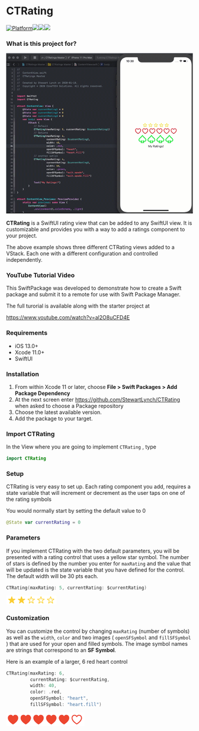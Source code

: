 # CTRating

[![Platform](http://img.shields.io/badge/platform-iOS-blue.svg?style=flat)](https://developer.apple.com/iphone/index.action)[![](http://img.shields.io/badge/language-Swift-brightgreen.svg?color=orange)](https://developer.apple.com/swift)![](https://img.shields.io/github/tag/stewartlynch/CTRating?style=flat)![](https://img.shields.io/github/last-commit/StewartLynch/CTRating)

### What is this project for?

![Demo](ReadMeImages/Demo.gif)

**CTRating** is a  SwiftUI rating view that can be added to any SwiftUI view.  It is customizable and provides you with a way to add a ratings component to your project.

The above example shows three different CTRating views added to a VStack.  Each one with a different configuration and controlled independently.

### YouTube Tutorial Video

This SwiftPackage was developed to demonstrate how to create a Swift package and submit it to a remote for use with Swift Package Manager.

The full turorial is available along with the starter project at

https://www.youtube.com/watch?v=al2O8uCFD4E

### Requirements

- iOS 13.0+
- Xcode 11.0+
- SwiftUI

### Installation

1. From within Xcode 11 or later, choose **File > Swift Packages > Add Package Dependency**
2. At the next screen enter https://github.com/StewartLynch/CTRating when asked to choose a Package repository
3. Choose the latest available version.
4. Add the package to your target.

### Import CTRating

In the View where you are going to implement `CTRating` , type

```swift
import CTRating
```

### Setup

CTRating is very easy to set up.  Each rating component you add, requires a state variable that will increment or decrement as the user taps on one of the rating symbols

You would normally start by setting the default value to 0

```swift
@State var currentRating = 0
```

### Parameters

If you implement CTRating with the two default parameters, you will be presented with a rating control that uses a yellow star symbol.  The number of stars is defined by the number you enter for `maxRating` and the value that will be updated is the state variable that you have defined for the control.  The default width will be 30 pts each.

```swift
CTRating(maxRating: 5, currentRating: $currentRating)
```

![Demo](ReadMeImages/default.png)

### Customization

You can customize the control by changing `maxRating` (number of symbols) as well as the `width`, `color` and two images ( `openSFSymbol` and `fillSFSymbol` ) that are used for your open and filled symbols.  The image symbol names are strings that correspond to an **SF Symbol**.

Here is an example of a larger, 6 red heart control

```swift
CTRating(maxRating: 6,
         currentRating: $currentRating,
         width: 40,
         color: .red,
         openSFSymbol: "heart",
         fillSFSymbol: "heart.fill")
```

![Demo](ReadMeImages/heart.png)

